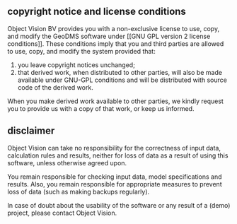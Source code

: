 ## copyright notice and license conditions

Object Vision BV provides you with a non-exclusive license to use, copy, and modify the GeoDMS software under [[GNU GPL version 2 license conditions]]. These conditions imply that you and third parties are allowed to use, copy, and modify the system provided that:

1.  you leave copyright notices unchanged;
2.  that derived work, when distributed to other parties, will also be made available under GNU-GPL conditions and will be distributed with source code of the derived work.

When you make derived work available to other parties, we kindly request you to provide us with a copy of that work, or keep us informed.

## disclaimer

Object Vision can take no responsibility for the correctness of input data, calculation rules and results, neither for loss of data as a result of using this software, unless otherwise agreed upon.

You remain responsible for checking input data, model specifications and results. Also, you remain responsible for appropriate measures to prevent loss of data (such as making backups regularly).

In case of doubt about the usability of the software or any result of a (demo) project, please contact Object Vision.